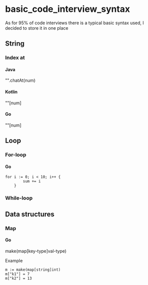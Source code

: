 # basic_code_interview_syntax

As for 95% of code interviews there is a typical basic syntax used, I decided to store it in one place

## String

### Index at

#### Java

"".chatAt(num)

#### Kotlin

""[num]

#### Go

""[num]

## Loop

### For-loop

#### Go

```
for i := 0; i < 10; i++ {
		sum += i
	}
```

### While-loop



## Data structures

### Map

#### Go

make(map[key-type]val-type)

Example

```
m := make(map[string]int)
m["k1"] = 7
m["k2"] = 13
```
